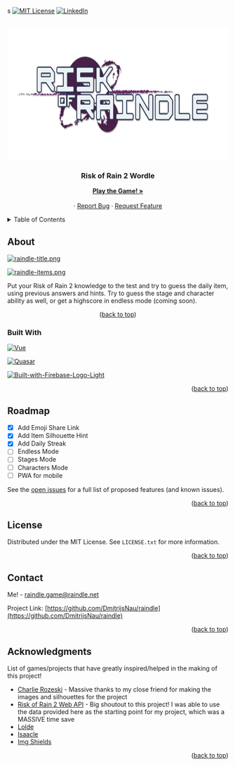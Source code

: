 <!-- Improved compatibility of back to top link: See: https://github.com/othneildrew/Best-README-Template/pull/73 -->

<a name="readme-top"></a>s
[![MIT License][license-shield]][license-url]
[![LinkedIn][linkedin-shield]][linkedin-url]

<!-- PROJECT LOGO -->
<br />
<div align="center">
  <a href="https://github.com/DmitrijsNau/raindle">
    <img src="./public/images/raindle_logo.png" alt="Logo" width="700" height="300">
  </a>

  <h3 align="center">Risk of Rain 2 Wordle</h3>

  <p align="center">
    <a href="https://raindle.net/"><strong>Play the Game! »</strong></a>
    <br />
    <br />
    ·
    <a href="https://github.com/DmitrijsNau/raindle/issues/new?labels=bug&template=bug-report---.md">Report Bug</a>
    ·
    <a href="https://github.com/DmitrijsNau/raindle/issues/new?labels=enhancement&template=feature-request---.md">Request Feature</a>
  </p>
</div>

<!-- TABLE OF CONTENTS -->
<details>
  <summary>Table of Contents</summary>
  <ol>
    <li>
      <a href="#about-the-project">About The Project</a>
      <ul>
        <li><a href="#built-with">Built With</a></li>
      </ul>
    </li>
    <li><a href="#roadmap">Roadmap</a></li>
    <li><a href="#license">License</a></li>
    <li><a href="#contact">Contact</a></li>
    <li><a href="#acknowledgments">Acknowledgments</a></li>
  </ol>
</details>

<!-- ABOUT THE PROJECT -->

## About

[![raindle-title.png](https://i.postimg.cc/W1Sxgq8F/raindle-title.png)](https://postimg.cc/JsDTWn9M)

[![raindle-items.png](https://i.postimg.cc/kM0CgSY7/raindle-items.png)](https://postimg.cc/mhyJdPGn)

Put your Risk of Rain 2 knowledge to the test and try to guess the daily item, using previous answers and hints. Try to guess the stage and character ability as well, or get a highscore in endless mode (coming soon).

<p align="center">(<a href="#readme-top">back to top</a>)</p>

### Built With

[![Vue][Vue.js]][Vue-url]

[![Quasar][Quasar]][Quasar-url]

[<img src="https://i.postimg.cc/FRkMxZB4/Built-with-Firebase-Logo-Light.png" alt="Built-with-Firebase-Logo-Light" width="90" height=40/>](https://postimg.cc/hzgZD9ny)

<p align="right">(<a href="#readme-top">back to top</a>)</p>

<!-- ROADMAP -->

## Roadmap

- [x] Add Emoji Share Link
- [x] Add Item Silhouette Hint
- [x] Add Daily Streak
- [ ] Endless Mode
- [ ] Stages Mode
- [ ] Characters Mode
- [ ] PWA for mobile

See the [open issues](https://github.com/DmitrijsNau/raindle/issues) for a full list of proposed features (and known issues).

<p align="right">(<a href="#readme-top">back to top</a>)</p>

<!-- LICENSE -->

## License

Distributed under the MIT License. See `LICENSE.txt` for more information.

<p align="right">(<a href="#readme-top">back to top</a>)</p>

<!-- CONTACT -->

## Contact

Me! - raindle.game@raindle.net

Project Link: [https://github.com/DmitrijsNau/raindle](https://github.com/DmitrijsNau/raindle)

<p align="right">(<a href="#readme-top">back to top</a>)</p>

<!-- ACKNOWLEDGMENTS -->

## Acknowledgments

List of games/projects that have greatly inspired/helped in the making of this project!

- [Charlie Rozeski](https://rozeski.net/) - Massive thanks to my close friend for making the images and silhouettes for the project
- [Risk of Rain 2 Web API](https://riskofrain2api.herokuapp.com/) - Big shoutout to this project! I was able to use the data provided here as the starting point for my project, which was a MASSIVE time save
- [Lolde](https://loldle.net/)
- [Isaacle](https://isaacle.net/)
- [Img Shields](https://shields.io)

<p align="right">(<a href="#readme-top">back to top</a>)</p>

<!-- MARKDOWN LINKS & IMAGES -->
<!-- https://www.markdownguide.org/basic-syntax/#reference-style-links -->

[contributors-shield]: https://img.shields.io/github/contributors/othneildrew/Best-README-Template.svg?style=for-the-badge
[contributors-url]: https://github.com/DmitrijsNau/raindle/graphs/contributors
[forks-shield]: https://img.shields.io/github/forks/othneildrew/Best-README-Template.svg?style=for-the-badge
[forks-url]: https://github.com/DmitrijsNau/raindle/network/members
[stars-shield]: https://img.shields.io/github/stars/othneildrew/Best-README-Template.svg?style=for-the-badge
[stars-url]: https://github.com/DmitrijsNau/raindle/stargazers
[issues-shield]: https://img.shields.io/github/issues/othneildrew/Best-README-Template.svg?style=for-the-badge
[issues-url]: https://github.com/DmitrijsNau/raindle/issues
[license-shield]: https://img.shields.io/github/license/othneildrew/Best-README-Template.svg?style=for-the-badge
[license-url]: https://github.com/DmitrijsNau/raindle/blob/main/LICENSE.txt
[linkedin-shield]: https://img.shields.io/badge/-LinkedIn-black.svg?style=for-the-badge&logo=linkedin&colorB=555
[linkedin-url]: https://www.linkedin.com/in/dima-naudzuns-499b96210/
[Vue.js]: https://img.shields.io/badge/Vue.js-35495E?style=for-the-badge&logo=vuedotjs&logoColor=4FC08D
[Vue-url]: https://vuejs.org/
[Quasar]: https://img.shields.io/badge/Quasar-000000?style=for-the-badge&logo=quasar&logoColor=3492eb
[Quasar-url]: https://quasar.dev/
